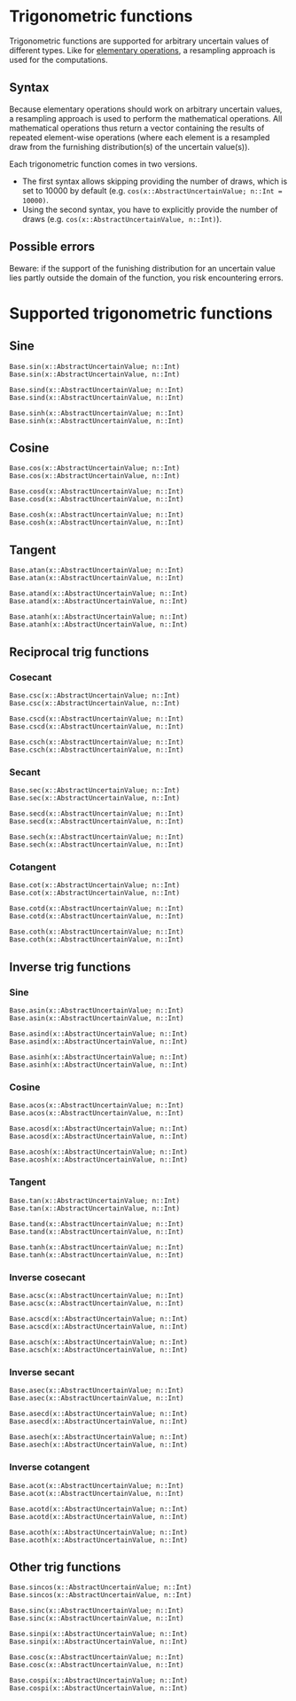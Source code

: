 # Trigonometric functions


Trigonometric functions are supported for arbitrary uncertain values of different types.
Like for [elementary operations](elementary_operations.md), a resampling approach is 
used for the computations.

## Syntax
Because elementary operations should work on arbitrary uncertain values, a resampling 
approach is used to perform the mathematical operations. All mathematical 
operations thus return a vector containing the results of repeated element-wise operations 
(where each element is a resampled draw from the furnishing distribution(s) of the 
uncertain value(s)). 

Each trigonometric function comes in two versions. 

- The first syntax allows skipping providing the number of draws, which is set to 10000 by default 
    (e.g. `cos(x::AbstractUncertainValue; n::Int = 10000)`. 
- Using the second syntax, you have to explicitly provide the number of draws (e.g. `cos(x::AbstractUncertainValue, n::Int)`).

## Possible errors

Beware: if the support of the funishing distribution for an uncertain value lies partly 
outside the domain of the function, you risk encountering errors.

# Supported trigonometric functions

## Sine

```@docs
Base.sin(x::AbstractUncertainValue; n::Int)
Base.sin(x::AbstractUncertainValue, n::Int)
```

```@docs
Base.sind(x::AbstractUncertainValue; n::Int)
Base.sind(x::AbstractUncertainValue, n::Int)
```

```@docs
Base.sinh(x::AbstractUncertainValue; n::Int)
Base.sinh(x::AbstractUncertainValue, n::Int)
```

## Cosine

```@docs
Base.cos(x::AbstractUncertainValue; n::Int)
Base.cos(x::AbstractUncertainValue, n::Int)
```

```@docs
Base.cosd(x::AbstractUncertainValue; n::Int)
Base.cosd(x::AbstractUncertainValue, n::Int)
```

```@docs
Base.cosh(x::AbstractUncertainValue; n::Int)
Base.cosh(x::AbstractUncertainValue, n::Int)
```

## Tangent

```@docs
Base.atan(x::AbstractUncertainValue; n::Int)
Base.atan(x::AbstractUncertainValue, n::Int)
```

```@docs
Base.atand(x::AbstractUncertainValue; n::Int)
Base.atand(x::AbstractUncertainValue, n::Int)
```

```@docs
Base.atanh(x::AbstractUncertainValue; n::Int)
Base.atanh(x::AbstractUncertainValue, n::Int)
```

## Reciprocal trig functions

### Cosecant

```@docs
Base.csc(x::AbstractUncertainValue; n::Int)
Base.csc(x::AbstractUncertainValue, n::Int)
```

```@docs
Base.cscd(x::AbstractUncertainValue; n::Int)
Base.cscd(x::AbstractUncertainValue, n::Int)
```

```@docs
Base.csch(x::AbstractUncertainValue; n::Int)
Base.csch(x::AbstractUncertainValue, n::Int)
```

### Secant

```@docs
Base.sec(x::AbstractUncertainValue; n::Int)
Base.sec(x::AbstractUncertainValue, n::Int)
```

```@docs
Base.secd(x::AbstractUncertainValue; n::Int)
Base.secd(x::AbstractUncertainValue, n::Int)
```

```@docs
Base.sech(x::AbstractUncertainValue; n::Int)
Base.sech(x::AbstractUncertainValue, n::Int)
```

### Cotangent

```@docs
Base.cot(x::AbstractUncertainValue; n::Int)
Base.cot(x::AbstractUncertainValue, n::Int)
```

```@docs
Base.cotd(x::AbstractUncertainValue; n::Int)
Base.cotd(x::AbstractUncertainValue, n::Int)
```

```@docs
Base.coth(x::AbstractUncertainValue; n::Int)
Base.coth(x::AbstractUncertainValue, n::Int)
```

## Inverse trig functions

### Sine

```@docs
Base.asin(x::AbstractUncertainValue; n::Int)
Base.asin(x::AbstractUncertainValue, n::Int)
```

```@docs
Base.asind(x::AbstractUncertainValue; n::Int)
Base.asind(x::AbstractUncertainValue, n::Int)
```

```@docs
Base.asinh(x::AbstractUncertainValue; n::Int)
Base.asinh(x::AbstractUncertainValue, n::Int)
```

### Cosine

```@docs
Base.acos(x::AbstractUncertainValue; n::Int)
Base.acos(x::AbstractUncertainValue, n::Int)
```

```@docs
Base.acosd(x::AbstractUncertainValue; n::Int)
Base.acosd(x::AbstractUncertainValue, n::Int)
```

```@docs
Base.acosh(x::AbstractUncertainValue; n::Int)
Base.acosh(x::AbstractUncertainValue, n::Int)
```

### Tangent

```@docs
Base.tan(x::AbstractUncertainValue; n::Int)
Base.tan(x::AbstractUncertainValue, n::Int)
```

```@docs
Base.tand(x::AbstractUncertainValue; n::Int)
Base.tand(x::AbstractUncertainValue, n::Int)
```

```@docs
Base.tanh(x::AbstractUncertainValue; n::Int)
Base.tanh(x::AbstractUncertainValue, n::Int)
```

### Inverse cosecant

```@docs
Base.acsc(x::AbstractUncertainValue; n::Int)
Base.acsc(x::AbstractUncertainValue, n::Int)
```

```@docs
Base.acscd(x::AbstractUncertainValue; n::Int)
Base.acscd(x::AbstractUncertainValue, n::Int)
```

```@docs
Base.acsch(x::AbstractUncertainValue; n::Int)
Base.acsch(x::AbstractUncertainValue, n::Int)
```

### Inverse secant

```@docs
Base.asec(x::AbstractUncertainValue; n::Int)
Base.asec(x::AbstractUncertainValue, n::Int)
```

```@docs
Base.asecd(x::AbstractUncertainValue; n::Int)
Base.asecd(x::AbstractUncertainValue, n::Int)
```

```@docs
Base.asech(x::AbstractUncertainValue; n::Int)
Base.asech(x::AbstractUncertainValue, n::Int)
```

### Inverse cotangent

```@docs
Base.acot(x::AbstractUncertainValue; n::Int)
Base.acot(x::AbstractUncertainValue, n::Int)
```

```@docs
Base.acotd(x::AbstractUncertainValue; n::Int)
Base.acotd(x::AbstractUncertainValue, n::Int)
```

```@docs
Base.acoth(x::AbstractUncertainValue; n::Int)
Base.acoth(x::AbstractUncertainValue, n::Int)
```

## Other trig functions

```@docs
Base.sincos(x::AbstractUncertainValue; n::Int)
Base.sincos(x::AbstractUncertainValue, n::Int)
```

```@docs
Base.sinc(x::AbstractUncertainValue; n::Int)
Base.sinc(x::AbstractUncertainValue, n::Int)
```

```@docs
Base.sinpi(x::AbstractUncertainValue; n::Int)
Base.sinpi(x::AbstractUncertainValue, n::Int)
```

```@docs
Base.cosc(x::AbstractUncertainValue; n::Int)
Base.cosc(x::AbstractUncertainValue, n::Int)
```

```@docs
Base.cospi(x::AbstractUncertainValue; n::Int)
Base.cospi(x::AbstractUncertainValue, n::Int)
```
